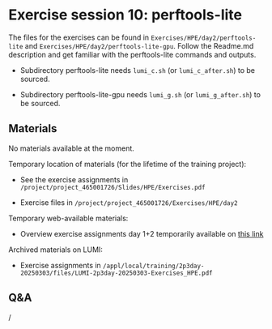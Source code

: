 # Exercise session 10: perftools-lite

The files for the exercises can be found in `Exercises/HPE/day2/perftools-lite` and
`Exercises/HPE/day2/perftools-lite-gpu`.
Follow the Readme.md description and get familiar with the perftools-lite commands and outputs.

-   Subdirectory perftools-lite needs `lumi_c.sh` (or `lumi_c_after.sh`) to be sourced.

-   Subdirectory perftools-lite-gpu needs `lumi_g.sh` (or `lumi_g_after.sh`) to be sourced.


## Materials

No materials available at the moment.

Temporary location of materials (for the lifetime of the training project):

-   See the exercise assignments in
    `/project/project_465001726/Slides/HPE/Exercises.pdf`

-   Exercise files in `/project/project_465001726/Exercises/HPE/day2`

Temporary web-available materials:

-    Overview exercise assignments day 1+2 temporarily available on
     [this link](https://462000265.lumidata.eu/2p3day-20250303/files/LUMI-2p3day-20250303-2_Exercises_day2.pdf)

Archived materials on LUMI:

-   Exercise assignments in `/appl/local/training/2p3day-20250303/files/LUMI-2p3day-20250303-Exercises_HPE.pdf`

<!--
-   Exercises as bizp2-compressed tar file in
    `/appl/local/training/2p3day-20250303/files/LUMI-2p3day-20250303-Exercises_HPE.tar.bz2`

-   Exercises as uncompressed tar file in
    `/appl/local/training/2p3day-20250303/files/LUMI-2p3day-20250303-Exercises_HPE.tar`
-->


## Q&A

/
